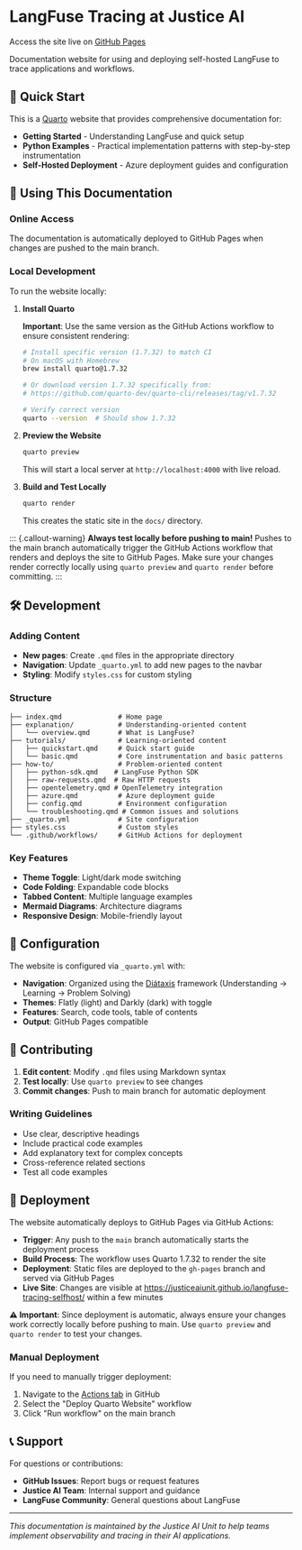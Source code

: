 # LangFuse Tracing at Justice AI

Access the site live on [GitHub Pages](https://justiceaiunit.github.io/langfuse-tracing-selfhost/)

Documentation website for using and deploying self-hosted LangFuse to trace applications and workflows.

## 🚀 Quick Start

This is a [Quarto](https://quarto.org/) website that provides comprehensive documentation for:
- **Getting Started** - Understanding LangFuse and quick setup
- **Python Examples** - Practical implementation patterns with step-by-step instrumentation
- **Self-Hosted Deployment** - Azure deployment guides and configuration

## 📖 Using This Documentation

### Online Access

The documentation is automatically deployed to GitHub Pages when changes are pushed to the main branch.

### Local Development

To run the website locally:

1. **Install Quarto**
   
   **Important**: Use the same version as the GitHub Actions workflow to ensure consistent rendering:
   
   ```bash
   # Install specific version (1.7.32) to match CI
   # On macOS with Homebrew
   brew install quarto@1.7.32
   
   # Or download version 1.7.32 specifically from:
   # https://github.com/quarto-dev/quarto-cli/releases/tag/v1.7.32
   
   # Verify correct version
   quarto --version  # Should show 1.7.32
   ```

2. **Preview the Website**
   ```bash
   quarto preview
   ```
   
   This will start a local server at `http://localhost:4000` with live reload.

3. **Build and Test Locally**
   ```bash
   quarto render
   ```
   
   This creates the static site in the `docs/` directory.

::: {.callout-warning}
**Always test locally before pushing to main!** Pushes to the main branch automatically trigger the GitHub Actions workflow that renders and deploys the site to GitHub Pages. Make sure your changes render correctly locally using `quarto preview` and `quarto render` before committing.
:::

## 🛠️ Development

### Adding Content

- **New pages**: Create `.qmd` files in the appropriate directory
- **Navigation**: Update `_quarto.yml` to add new pages to the navbar
- **Styling**: Modify `styles.css` for custom styling

### Structure

```
├── index.qmd              # Home page
├── explanation/           # Understanding-oriented content
│   └── overview.qmd       # What is LangFuse?
├── tutorials/             # Learning-oriented content
│   ├── quickstart.qmd     # Quick start guide
│   └── basic.qmd          # Core instrumentation and basic patterns
├── how-to/                # Problem-oriented content
│   ├── python-sdk.qmd    # LangFuse Python SDK
│   ├── raw-requests.qmd  # Raw HTTP requests
│   ├── opentelemetry.qmd # OpenTelemetry integration
│   ├── azure.qmd          # Azure deployment guide
│   ├── config.qmd         # Environment configuration
│   └── troubleshooting.qmd # Common issues and solutions
├── _quarto.yml            # Site configuration
├── styles.css             # Custom styles
└── .github/workflows/     # GitHub Actions for deployment
```

### Key Features

- **Theme Toggle**: Light/dark mode switching
- **Code Folding**: Expandable code blocks
- **Tabbed Content**: Multiple language examples
- **Mermaid Diagrams**: Architecture diagrams
- **Responsive Design**: Mobile-friendly layout

## 🔧 Configuration

The website is configured via `_quarto.yml` with:

- **Navigation**: Organized using the [Diátaxis](https://diataxis.fr/) framework (Understanding → Learning → Problem Solving)
- **Themes**: Flatly (light) and Darkly (dark) with toggle
- **Features**: Search, code tools, table of contents
- **Output**: GitHub Pages compatible

## 📝 Contributing

1. **Edit content**: Modify `.qmd` files using Markdown syntax
2. **Test locally**: Use `quarto preview` to see changes
3. **Commit changes**: Push to main branch for automatic deployment

### Writing Guidelines

- Use clear, descriptive headings
- Include practical code examples
- Add explanatory text for complex concepts
- Cross-reference related sections
- Test all code examples

## 🚀 Deployment

The website automatically deploys to GitHub Pages via GitHub Actions:

- **Trigger**: Any push to the `main` branch automatically starts the deployment process
- **Build Process**: The workflow uses Quarto 1.7.32 to render the site  
- **Deployment**: Static files are deployed to the `gh-pages` branch and served via GitHub Pages
- **Live Site**: Changes are visible at https://justiceaiunit.github.io/langfuse-tracing-selfhost/ within a few minutes

**⚠️ Important**: Since deployment is automatic, always ensure your changes work correctly locally before pushing to main. Use `quarto preview` and `quarto render` to test your changes.

### Manual Deployment

If you need to manually trigger deployment:
1. Navigate to the [Actions tab](https://github.com/JusticeAIUnit/langfuse-tracing-selfhost/actions) in GitHub
2. Select the "Deploy Quarto Website" workflow
3. Click "Run workflow" on the main branch

## 📞 Support

For questions or contributions:
- **GitHub Issues**: Report bugs or request features
- **Justice AI Team**: Internal support and guidance
- **LangFuse Community**: General questions about LangFuse

---

*This documentation is maintained by the Justice AI Unit to help teams implement observability and tracing in their AI applications.*
